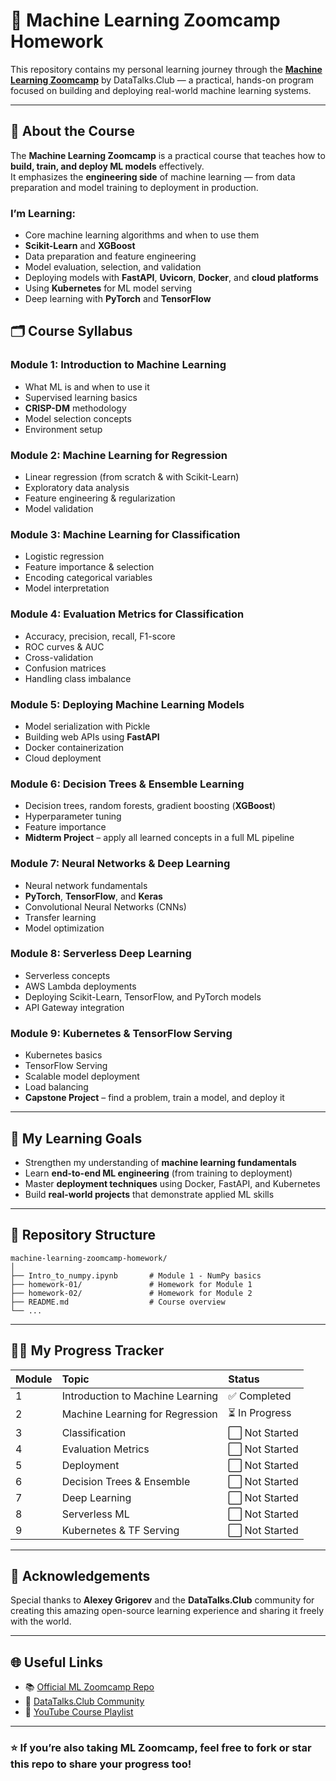 # 🧠 Machine Learning Zoomcamp Homework

This repository contains my personal learning journey through the **[Machine Learning Zoomcamp](https://github.com/DataTalksClub/machine-learning-zoomcamp)** by DataTalks.Club — a practical, hands-on program focused on building and deploying real-world machine learning systems.

---

## 📘 About the Course

The **Machine Learning Zoomcamp** is a practical course that teaches how to **build, train, and deploy ML models** effectively.  
It emphasizes the **engineering side** of machine learning — from data preparation and model training to deployment in production.

### I’m Learning:
- Core machine learning algorithms and when to use them  
- **Scikit-Learn** and **XGBoost**  
- Data preparation and feature engineering  
- Model evaluation, selection, and validation  
- Deploying models with **FastAPI**, **Uvicorn**, **Docker**, and **cloud platforms**  
- Using **Kubernetes** for ML model serving  
- Deep learning with **PyTorch** and **TensorFlow**  


## 🗂️ Course Syllabus

### **Module 1: Introduction to Machine Learning**
- What ML is and when to use it  
- Supervised learning basics  
- **CRISP-DM** methodology  
- Model selection concepts  
- Environment setup  

### **Module 2: Machine Learning for Regression**
- Linear regression (from scratch & with Scikit-Learn)  
- Exploratory data analysis  
- Feature engineering & regularization  
- Model validation  

### **Module 3: Machine Learning for Classification**
- Logistic regression  
- Feature importance & selection  
- Encoding categorical variables  
- Model interpretation  

### **Module 4: Evaluation Metrics for Classification**
- Accuracy, precision, recall, F1-score  
- ROC curves & AUC  
- Cross-validation  
- Confusion matrices  
- Handling class imbalance  

### **Module 5: Deploying Machine Learning Models**
- Model serialization with Pickle  
- Building web APIs using **FastAPI**  
- Docker containerization  
- Cloud deployment  

### **Module 6: Decision Trees & Ensemble Learning**
- Decision trees, random forests, gradient boosting (**XGBoost**)  
- Hyperparameter tuning  
- Feature importance  
- **Midterm Project** – apply all learned concepts in a full ML pipeline  

### **Module 7: Neural Networks & Deep Learning**
- Neural network fundamentals  
- **PyTorch**, **TensorFlow**, and **Keras**  
- Convolutional Neural Networks (CNNs)  
- Transfer learning  
- Model optimization  

### **Module 8: Serverless Deep Learning**
- Serverless concepts  
- AWS Lambda deployments  
- Deploying Scikit-Learn, TensorFlow, and PyTorch models  
- API Gateway integration  

### **Module 9: Kubernetes & TensorFlow Serving**
- Kubernetes basics  
- TensorFlow Serving  
- Scalable model deployment  
- Load balancing  
- **Capstone Project** – find a problem, train a model, and deploy it  

---

## 🚀 My Learning Goals

- Strengthen my understanding of **machine learning fundamentals**  
- Learn **end-to-end ML engineering** (from training to deployment)  
- Master **deployment techniques** using Docker, FastAPI, and Kubernetes  
- Build **real-world projects** that demonstrate applied ML skills  

---

## 🧱 Repository Structure
```text
machine-learning-zoomcamp-homework/
│
├── Intro_to_numpy.ipynb       # Module 1 - NumPy basics
├── homework-01/               # Homework for Module 1
├── homework-02/               # Homework for Module 2
├── README.md                  # Course overview 
└── ...                        
```

---

## 🧑‍💻 My Progress Tracker

| Module | Topic | Status |
|:-------|:-------|:-------|
| 1 | Introduction to Machine Learning | ✅ Completed |
| 2 | Machine Learning for Regression | ⏳ In Progress |
| 3 | Classification | ⬜ Not Started |
| 4 | Evaluation Metrics | ⬜ Not Started |
| 5 | Deployment | ⬜ Not Started |
| 6 | Decision Trees & Ensemble | ⬜ Not Started |
| 7 | Deep Learning | ⬜ Not Started |
| 8 | Serverless ML | ⬜ Not Started |
| 9 | Kubernetes & TF Serving | ⬜ Not Started |

---

## 🙏 Acknowledgements

Special thanks to **Alexey Grigorev** and the **DataTalks.Club** community for creating this amazing open-source learning experience and sharing it freely with the world.

---

## 🌐 Useful Links

- 📚 [Official ML Zoomcamp Repo](https://github.com/DataTalksClub/machine-learning-zoomcamp)  
- 💬 [DataTalks.Club Community](https://datatalks.club/)  
- 🎥 [YouTube Course Playlist](https://www.youtube.com/@DataTalksClub)

---

### ⭐️ If you’re also taking ML Zoomcamp, feel free to fork or star this repo to share your progress too!
